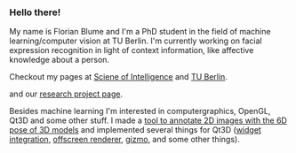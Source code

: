 ### Hello there!

My name is Florian Blume and I'm a PhD student in the field of machine learning/computer vision at TU Berlin. I'm currently working on facial expression recognition in light of context information, like affective knowledge about a person.

Checkout my pages at [Sciene of Intelligence](https://www.scienceofintelligence.de/people/florian-blume/) and [TU Berlin](https://www.cv.tu-berlin.de/menue/mitarbeiter/florian_blume/).

and our [research project page](https://www.scienceofintelligence.de/research/researchprojects/project_08/).

Besides machine learning I'm interested in computergraphics, OpenGL, Qt3D and some other stuff. I made a [tool to annotate 2D images with the 6D pose of 3D models](https://github.com/florianblume/6d-pat) and implemented several things for Qt3D ([widget integration](https://github.com/florianblume/qt3d-widget), [offscreen renderer](https://github.com/florianblume/Qt3D-OffscreenRenderer), [gizmo](https://github.com/florianblume/qt3d-gizmo), and some other things).
